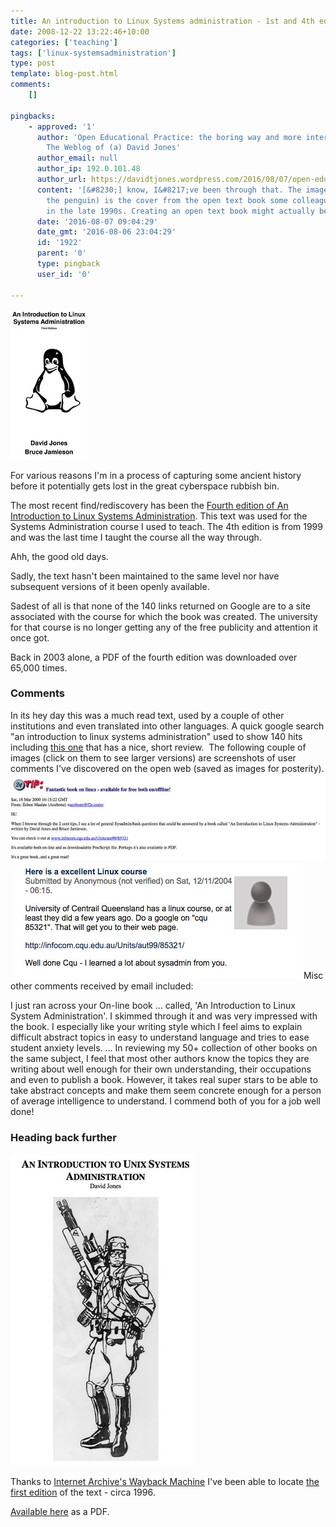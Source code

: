 ```yaml
---
title: An introduction to Linux Systems administration - 1st and 4th editions
date: 2008-12-22 13:22:46+10:00
categories: ['teaching']
tags: ['linux-systemsadministration']
type: post
template: blog-post.html
comments:
    []
    
pingbacks:
    - approved: '1'
      author: 'Open Educational Practice: the boring way and more interesting ways &#8211;
        The Weblog of (a) David Jones'
      author_email: null
      author_ip: 192.0.101.48
      author_url: https://davidtjones.wordpress.com/2016/08/07/open-educational-practice-the-boring-way-and-more-interesting-ways/
      content: '[&#8230;] know, I&#8217;ve been through that. The image to the right (with
        the penguin) is the cover from the open text book some colleagues and I wrote
        in the late 1990s. Creating an open text book might actually be a [&#8230;]'
      date: '2016-08-07 09:04:29'
      date_gmt: '2016-08-06 23:04:29'
      id: '1922'
      parent: '0'
      type: pingback
      user_id: '0'
    
---
```

[![Cover of 3rd edition](images/28525315920_10062391ca_m.jpg)](https://www.flickr.com/photos/david_jones/28525315920/in/dateposted-public/ "Cover of 3rd edition")

For various reasons I'm in a process of capturing some ancient history before it potentially gets lost in the great cyberspace rubbish bin.

The most recent find/rediscovery has been the [Fourth edition of An Introduction to Linux Systems Administration](https://djon.es/Publications/all_small.pdf). This text was used for the Systems Administration course I used to teach. The 4th edition is from 1999 and was the last time I taught the course all the way through.

Ahh, the good old days.

Sadly, the text hasn't been maintained to the same level nor have subsequent versions of it been openly available.

Sadest of all is that none of the 140 links returned on Google are to a site associated with the course for which the book was created. The university for that course is no longer getting any of the free publicity and attention it once got.

Back in 2003 alone, a PDF of the fourth edition was downloaded over 65,000 times.

### Comments

In its hey day this was a much read text, used by a couple of other institutions and even translated into other languages. A quick google search "an introduction to linux systems administration" used to show 140 hits including [this one](http://tldp.org/LDP/LGNET/issue52/lg_tips52.html) that has a nice, short review.  The following couple of images (click on them to see larger versions) are screenshots of user comments I've discovered on the open web (saved as images for posterity). [![Shell script comment](images/29845703300_42ff357d77_z.jpg)](https://www.flickr.com/photos/david_jones/29845703300/in/dateposted-public/ "Shell script comment")   [![Sys adm comment](images/30141174045_f7554b2c33.jpg)](https://www.flickr.com/photos/david_jones/30141174045/in/dateposted-public/ "Sys adm comment")Misc other comments received by email included:

I just ran across your On-line book ... called, 'An Introduction to Linux System Administration'. I skimmed through it and was very impressed with the book. I especially like your writing style which I feel aims to explain difficult abstract topics in easy to understand language and tries to ease student anxiety levels. … In reviewing my 50+ collection of other books on the same subject, I feel that most other authors know the topics they are writing about well enough for their own understanding, their occupations and even to publish a book. However, it takes real super stars to be able to take abstract concepts and make them seem concrete enough for a person of average intelligence to understand. I commend both of you for a job well done!

### Heading back further

[![Cover for 1st edition](images/28803744496_da55e05bbb.jpg)](https://www.flickr.com/photos/david_jones/28803744496/in/dateposted-public/ "Cover for 1st edition")

Thanks to [Internet Archive's Wayback Machine](http://archive.org/web/) I've been able to locate [the first edition](http://web.archive.org/web/19970808232808/http://mc.cqu.edu.au/subjects/85321/study-guide/index.html) of the text - circa 1996.

[Available here](https://davidtjones.files.wordpress.com/2016/08/1994_version.pdf) as a PDF.
